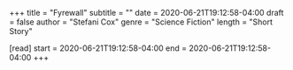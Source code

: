 +++
title = "Fyrewall"
subtitle = ""
date = 2020-06-21T19:12:58-04:00
draft = false
author = "Stefani Cox"
genre = "Science Fiction"
length = "Short Story"

[read]
  start = 2020-06-21T19:12:58-04:00
  end = 2020-06-21T19:12:58-04:00
+++
